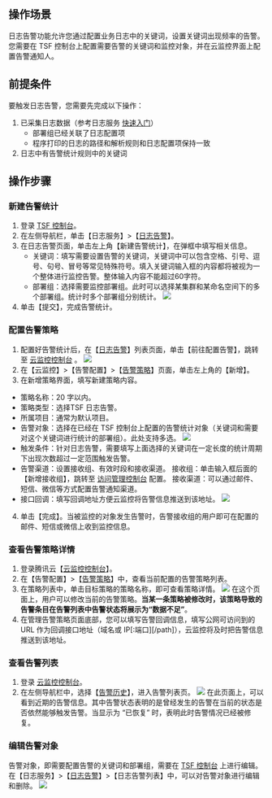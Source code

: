 ## 操作场景
日志告警功能允许您通过配置业务日志中的关键词，设置关键词出现频率的告警。您需要在 TSF 控制台上配置需要告警的关键词和监控对象，并在云监控界面上配置告警通知人。

## 前提条件
要触发日志告警，您需要先完成以下操作：
1. 已采集日志数据（参考日志服务 [快速入门](https://cloud.tencent.com/document/product/649/30725)）
   - 部署组已经关联了日志配置项
   - 程序打印的日志的路径和解析规则和日志配置项保持一致
2. 日志中有告警统计规则中的关键词

## 操作步骤
### 新建告警统计
1. 登录 [TSF 控制台](https://console.cloud.tencent.com/tsf)。
2. 在左侧导航栏，单击【日志服务】>【[日志告警](https://console.cloud.tencent.com/tsf/log-alarm)】。
3. 在日志告警页面，单击左上角【新建告警统计】，在弹框中填写相关信息。
   - 关键词：填写需要设置告警的关键词，关键词中可以包含空格、引号、逗号、句号、冒号等常见特殊符号。填入关键词输入框的内容都将被视为一个整体进行监控告警。整体输入内容不能超过60字符。
   - 部署组：选择需要监控部署组。此时可以选择某集群和某命名空间下的多个部署组。统计时多个部署组分别统计。
    ![](https://main.qcloudimg.com/raw/ea3f7ec4ee08b1031789e06318772a3d.png)
4. 单击【提交】，完成告警统计。

### 配置告警策略
1. 配置好告警统计后，在【[日志告警](https://console.cloud.tencent.com/tsf/log-alarm)】列表页面，单击【前往配置告警】，跳转至 [云监控控制台](https://console.cloud.tencent.com/monitor/overview) 。
	 ![](https://main.qcloudimg.com/raw/f4750ad9a01067a75b7ad89004d6fadf.png)
2. 在【云监控】>【告警配置】>【[告警策略](https://console.cloud.tencent.com/monitor/policylist)】页面，单击左上角的【新增】。
3.  在新增策略界面，填写新建策略内容。
   - 策略名称：20 字以内。
   - 策略类型：选择TSF 日志告警。
   - 所属项目：通常为默认项目。
   - 告警对象：选择在已经在 TSF 控制台上配置的告警统计对象（关键词和需要对这个关键词进行统计的部署组）。此处支持多选。
    ![](https://main.qcloudimg.com/raw/8a718d009b44ac62726d4a46dd36a039.png)
   - 触发条件：针对日志告警，需要填写上面选择的关键词在一定长度的统计周期下出现次数超过一定范围触发告警。
   - 告警渠道：设置接收组、有效时段和接收渠道。
   接收组：单击输入框后面的【新增接收组】，跳转至 [访问管理控制台](https://console.cloud.tencent.com/cam/groups) 配置。
   接收渠道：可以通过邮件、短信、微信等方式配置告警通知渠道。
   - 接口回调：填写回调地址方便云监控将告警信息推送到该地址。
![](https://main.qcloudimg.com/raw/a9dd7323c0fcf47225ae1ed6cd0256cf.png)
4. 单击【完成】。当被监控的对象发生告警时，告警接收组的用户即可在配置的邮件、短信或微信上收到监控信息。


### 查看告警策略详情
1. 登录腾讯云【[云监控控制台](https://console.cloud.tencent.com/monitor/policylist)】。
2. 在【告警配置】>【[告警策略](https://console.cloud.tencent.com/monitor/policylist)】中，查看当前配置的告警策略列表。
3. 在策略列表中，单击目标策略的策略名称，即可查看策略详情。
	![](https://main.qcloudimg.com/raw/c1c0cc31a5123f6d82991ca7ef5ed9ae.png)
 在这个页面上，用户可以修改当前的告警策略。**当某一条策略被修改时，该策略导致的告警条目在告警列表中告警状态将展示为“数据不足”**。
4. 在管理告警策略页面底部，您可以填写告警回调信息，填写公网可访问到的 URL 作为回调接口地址（域名或 IP[:端口][/path]），云监控将及时把告警信息推送到该地址。 

### 查看告警列表
1. 登录 [云监控控制台](https://console.cloud.tencent.com/monitor/myalarm)。
2. 在左侧导航栏中，选择【[告警历史](https://console.cloud.tencent.com/monitor/myalarm)】，进入告警列表页。
	 ![](https://main.qcloudimg.com/raw/859a7e14f0c53831285b718f20bf631b.png)
在此页面上，可以看到近期的告警信息。其中告警状态表明的是曾经发生的告警在当前的状态是否依然能够触发告警。当显示为 “已恢复” 时，表明此时告警情况已经被修复。

### 编辑告警对象
告警对象，即需要配置告警的关键词和部署组，需要在 [TSF 控制台](https://console.cloud.tencent.com/tsf) 上进行编辑。
在【日志服务】>【[日志告警](https://console.cloud.tencent.com/tsf/log-alarm)】>【日志告警列表】中，可以对告警对象进行编辑和删除。
![](https://main.qcloudimg.com/raw/8b027a6510b6ec52be45f51891c6e378.png)
